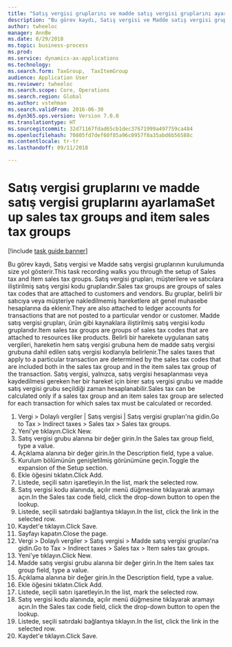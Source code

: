 ```yaml
--- 
title: "Satış vergisi gruplarını ve madde satış vergisi gruplarını ayarlama"
description: "Bu görev kaydı, Satış vergisi ve Madde satış vergisi gruplarının kurulumunda size yol gösterir."
author: twheeloc
manager: AnnBe
ms.date: 8/29/2018
ms.topic: business-process
ms.prod: 
ms.service: dynamics-ax-applications
ms.technology: 
ms.search.form: TaxGroup,  TaxItemGroup
audience: Application User
ms.reviewer: twheeloc
ms.search.scope: Core, Operations
ms.search.region: Global
ms.author: vstehman
ms.search.validFrom: 2016-06-30
ms.dyn365.ops.version: Version 7.0.0
ms.translationtype: HT
ms.sourcegitcommit: 32d71167fdad65cb1dec37671999a497759ca484
ms.openlocfilehash: 70805fd7def60f85a96c0957f8a35abd6b56588c
ms.contentlocale: tr-tr
ms.lasthandoff: 09/11/2018

---
```

# <a name="set-up-sales-tax-groups-and-item-sales-tax-groups"></a><span data-ttu-id="fbd0e-103">Satış vergisi gruplarını ve madde satış vergisi gruplarını ayarlama</span><span class="sxs-lookup"><span data-stu-id="fbd0e-103">Set up sales tax groups and item sales tax groups</span></span>

[!include [task guide banner](../../includes/task-guide-banner.md)]

<span data-ttu-id="fbd0e-104">Bu görev kaydı, Satış vergisi ve Madde satış vergisi gruplarının kurulumunda size yol gösterir.</span><span class="sxs-lookup"><span data-stu-id="fbd0e-104">This task recording walks you through the setup of Sales tax and Item sales tax groups.</span></span> <span data-ttu-id="fbd0e-105">Satış vergisi grupları, müşterilere ve satıcılara iliştirilmiş satış vergisi kodu gruplarıdır.</span><span class="sxs-lookup"><span data-stu-id="fbd0e-105">Sales tax groups are groups of sales tax codes that are attached to customers and vendors.</span></span> <span data-ttu-id="fbd0e-106">Bu gruplar, belirli bir satıcıya veya müşteriye nakledilmemiş hareketlere ait genel muhasebe hesaplarına da eklenir.</span><span class="sxs-lookup"><span data-stu-id="fbd0e-106">They are also attached to ledger accounts for transactions that are not posted to a particular vendor or customer.</span></span>  <span data-ttu-id="fbd0e-107">Madde satış vergisi grupları, ürün gibi kaynaklara iliştirilmiş satış vergisi kodu gruplarıdır.</span><span class="sxs-lookup"><span data-stu-id="fbd0e-107">Item sales tax groups are groups of sales tax codes that are attached to resources like products.</span></span>  <span data-ttu-id="fbd0e-108">Belirli bir harekete uygulanan satış vergileri, hareketin hem satış vergisi grubuna hem de madde satış vergisi grubuna dahil edilen satış vergisi kodlarıyla belirlenir.</span><span class="sxs-lookup"><span data-stu-id="fbd0e-108">The sales taxes that apply to a particular transaction are determined by the sales tax codes that are included both in the sales tax group and in the item sales tax group of the transaction.</span></span>  <span data-ttu-id="fbd0e-109">Satış vergisi, yalnızca, satış vergisi hesaplanması veya kaydedilmesi gereken her bir hareket için birer satış vergisi grubu ve madde satış vergisi grubu seçildiği zaman hesaplanabilir.</span><span class="sxs-lookup"><span data-stu-id="fbd0e-109">Sales tax can be calculated only if a sales tax group and an item sales tax group are selected for each transaction for which sales tax must be calculated or recorded.</span></span>  

1. <span data-ttu-id="fbd0e-110">Vergi > Dolaylı vergiler | Satış vergisi | Satış vergisi grupları'na gidin.</span><span class="sxs-lookup"><span data-stu-id="fbd0e-110">Go to Tax > Indirect taxes > Sales tax > Sales tax groups.</span></span>
2. <span data-ttu-id="fbd0e-111">Yeni'ye tıklayın.</span><span class="sxs-lookup"><span data-stu-id="fbd0e-111">Click New.</span></span>
3. <span data-ttu-id="fbd0e-112">Satış vergisi grubu alanına bir değer girin.</span><span class="sxs-lookup"><span data-stu-id="fbd0e-112">In the Sales tax group field, type a value.</span></span>
4. <span data-ttu-id="fbd0e-113">Açıklama alanına bir değer girin.</span><span class="sxs-lookup"><span data-stu-id="fbd0e-113">In the Description field, type a value.</span></span>
5. <span data-ttu-id="fbd0e-114">Kurulum bölümünün genişletilmiş görünümüne geçin.</span><span class="sxs-lookup"><span data-stu-id="fbd0e-114">Toggle the expansion of the Setup section.</span></span>
6. <span data-ttu-id="fbd0e-115">Ekle öğesini tıklatın.</span><span class="sxs-lookup"><span data-stu-id="fbd0e-115">Click Add.</span></span>
7. <span data-ttu-id="fbd0e-116">Listede, seçili satırı işaretleyin.</span><span class="sxs-lookup"><span data-stu-id="fbd0e-116">In the list, mark the selected row.</span></span>
8. <span data-ttu-id="fbd0e-117">Satış vergisi kodu alanında, açılır menü düğmesine tıklayarak aramayı açın.</span><span class="sxs-lookup"><span data-stu-id="fbd0e-117">In the Sales tax code field, click the drop-down button to open the lookup.</span></span>
9. <span data-ttu-id="fbd0e-118">Listede, seçili satırdaki bağlantıya tıklayın.</span><span class="sxs-lookup"><span data-stu-id="fbd0e-118">In the list, click the link in the selected row.</span></span>
10. <span data-ttu-id="fbd0e-119">Kaydet'e tıklayın.</span><span class="sxs-lookup"><span data-stu-id="fbd0e-119">Click Save.</span></span>
11. <span data-ttu-id="fbd0e-120">Sayfayı kapatın.</span><span class="sxs-lookup"><span data-stu-id="fbd0e-120">Close the page.</span></span>
12. <span data-ttu-id="fbd0e-121">Vergi > Dolaylı vergiler > Satış vergisi > Madde satış vergisi grupları'na gidin.</span><span class="sxs-lookup"><span data-stu-id="fbd0e-121">Go to Tax > Indirect taxes > Sales tax > Item sales tax groups.</span></span>
13. <span data-ttu-id="fbd0e-122">Yeni'ye tıklayın.</span><span class="sxs-lookup"><span data-stu-id="fbd0e-122">Click New.</span></span>
14. <span data-ttu-id="fbd0e-123">Madde satış vergisi grubu alanına bir değer girin.</span><span class="sxs-lookup"><span data-stu-id="fbd0e-123">In the Item sales tax group field, type a value.</span></span>
15. <span data-ttu-id="fbd0e-124">Açıklama alanına bir değer girin.</span><span class="sxs-lookup"><span data-stu-id="fbd0e-124">In the Description field, type a value.</span></span>
16. <span data-ttu-id="fbd0e-125">Ekle öğesini tıklatın.</span><span class="sxs-lookup"><span data-stu-id="fbd0e-125">Click Add.</span></span>
17. <span data-ttu-id="fbd0e-126">Listede, seçili satırı işaretleyin.</span><span class="sxs-lookup"><span data-stu-id="fbd0e-126">In the list, mark the selected row.</span></span>
18. <span data-ttu-id="fbd0e-127">Satış vergisi kodu alanında, açılır menü düğmesine tıklayarak aramayı açın.</span><span class="sxs-lookup"><span data-stu-id="fbd0e-127">In the Sales tax code field, click the drop-down button to open the lookup.</span></span>
19. <span data-ttu-id="fbd0e-128">Listede, seçili satırdaki bağlantıya tıklayın.</span><span class="sxs-lookup"><span data-stu-id="fbd0e-128">In the list, click the link in the selected row.</span></span>
20. <span data-ttu-id="fbd0e-129">Kaydet'e tıklayın.</span><span class="sxs-lookup"><span data-stu-id="fbd0e-129">Click Save.</span></span>


